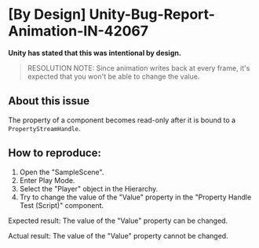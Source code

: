 # [By Design] Unity-Bug-Report-Animation-IN-42067

**Unity has stated that this was intentional by design.**

> RESOLUTION NOTE:
> Since animation writes back at every frame, it's expected that you won't be able to change the value.

## About this issue

The property of a component becomes read-only after it is bound to a `PropertyStreamHandle`.

## How to reproduce:

1. Open the "SampleScene".
2. Enter Play Mode.
3. Select the "Player" object in the Hierarchy.
4. Try to change the value of the "Value" property in the "Property Handle Test (Script)" component.

Expected result: The value of the "Value" property can be changed.

Actual result: The value of the "Value" property cannot be changed.
